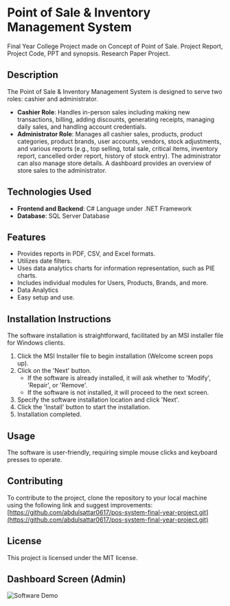 # Point of Sale & Inventory Management System
Final Year College Project made on Concept of Point of Sale. Project Report, Project Code, PPT and synopsis. Research Paper Project.

## Description
The Point of Sale & Inventory Management System is designed to serve two roles: cashier and administrator. 

- **Cashier Role**: Handles in-person sales including making new transactions, billing, adding discounts, generating receipts, managing daily sales, and handling account credentials.
- **Administrator Role**: Manages all cashier sales, products, product categories, product brands, user accounts, vendors, stock adjustments, and various reports (e.g., top selling, total sale, critical items, inventory report, cancelled order report, history of stock entry). The administrator can also manage store details. A dashboard provides an overview of store sales to the administrator.

## Technologies Used
- **Frontend and Backend**: C# Language under .NET Framework
- **Database**: SQL Server Database

## Features
- Provides reports in PDF, CSV, and Excel formats.
- Utilizes date filters.
- Uses data analytics charts for information representation, such as PIE charts.
- Includes individual modules for Users, Products, Brands, and more.
- Data Analytics
- Easy setup and use.

## Installation Instructions
The software installation is straightforward, facilitated by an MSI installer file for Windows clients.

1. Click the MSI Installer file to begin installation (Welcome screen pops up).
2. Click on the 'Next' button.
   - If the software is already installed, it will ask whether to 'Modify', 'Repair', or 'Remove'.
   - If the software is not installed, it will proceed to the next screen.
3. Specify the software installation location and click 'Next'.
4. Click the 'Install' button to start the installation.
5. Installation completed.

## Usage
The software is user-friendly, requiring simple mouse clicks and keyboard presses to operate.

## Contributing
To contribute to the project, clone the repository to your local machine using the following link and suggest improvements:
[https://github.com/abdulsattar0617/pos-system-final-year-project.git](https://github.com/abdulsattar0617/pos-system-final-year-project.git)

## License
This project is licensed under the MIT license.

## Dashboard Screen (Admin)
![Software Demo](https://drive.google.com/uc?id=1JhnAuFfURAKe8__En7Zs0viMohvdoNoW)

